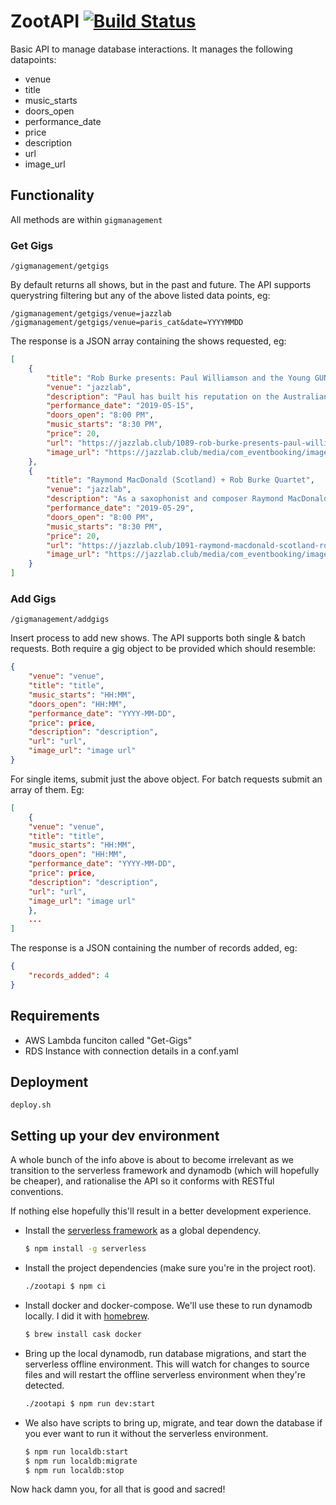 # ZootAPI       [![Build Status](https://travis-ci.org/zootytooty/ZootAPI.svg?branch=master)](https://travis-ci.org/zootytooty/ZootAPI)

Basic API to manage database interactions. It manages the following datapoints:
- venue    
- title    
- music_starts    
- doors_open    
- performance_date    
- price    
- description    
- url    
- image_url 

## Functionality

All methods are within `gigmanagement`

### Get Gigs

`/gigmanagement/getgigs`

By default returns all shows, but in the past and future. The API supports querystring filtering but any of the above listed data points, eg:
```http
/gigmanagement/getgigs/venue=jazzlab
/gigmanagement/getgigs/venue=paris_cat&date=YYYYMMDD
```

The response is a JSON array containing the shows requested, eg:
```JSON
[
    {
        "title": "Rob Burke presents: Paul Williamson and the Young GUNS",
        "venue": "jazzlab",
        "description": "Paul has built his reputation on the Australian jazz and improvisation scene as an individual voice in trumpet and composition. Tonight he is joined by some of the rising stars of the Australian jazz scene.  ",
        "performance_date": "2019-05-15",
        "doors_open": "8:00 PM",
        "music_starts": "8:30 PM",
        "price": 20,
        "url": "https://jazzlab.club/1089-rob-burke-presents-paul-williamson-and-the-young-guns",
        "image_url": "https://jazzlab.club/media/com_eventbooking/images/PW-Image.jpg"
    },
    {
        "title": "Raymond MacDonald (Scotland) + Rob Burke Quartet",
        "venue": "jazzlab",
        "description": "As a saxophonist and composer Raymond MacDonald's work is informed by a view of improvisation as a social, collaborative and uniquely creative process that provides opportunities to develop new ways of working musically. Raymond will be joined by Rob Burke (saxophone), Paul Grabowsky (piano), Nick Haywood (bass), Tony Floyd (drums)",
        "performance_date": "2019-05-29",
        "doors_open": "8:00 PM",
        "music_starts": "8:30 PM",
        "price": 20,
        "url": "https://jazzlab.club/1091-raymond-macdonald-scotland-rob-burke-quartet",
        "image_url": "https://jazzlab.club/media/com_eventbooking/images/RaymondMacDonald.jpg"
    }
]

```

### Add Gigs

`/gigmanagement/addgigs`

Insert process to add new shows. The API supports both single & batch requests. Both require a gig object to be provided which should resemble:
```json
{
    "venue": "venue",
    "title": "title",
    "music_starts": "HH:MM",
    "doors_open": "HH:MM",
    "performance_date": "YYYY-MM-DD",
    "price": price,
    "description": "description",
    "url": "url",
    "image_url": "image url" 
}
```

For single items, submit just the above object. For batch requests submit an array of them. Eg:
```json
[
    {
    "venue": "venue",
    "title": "title",
    "music_starts": "HH:MM",
    "doors_open": "HH:MM",
    "performance_date": "YYYY-MM-DD",
    "price": price,
    "description": "description",
    "url": "url",
    "image_url": "image url" 
    },
    ...
]
```

The response is a JSON containing the number of records added, eg:
```JSON
{
    "records_added": 4
}
```


## Requirements
- AWS Lambda funciton called "Get-Gigs"
- RDS Instance with connection details in a conf.yaml


## Deployment

```shell
deploy.sh
```

## Setting up your dev environment

A whole bunch of the info above is about to become irrelevant as we transition to the serverless framework and dynamodb (which will hopefully be cheaper), and rationalise the API so it conforms with RESTful conventions.

If nothing else hopefully this'll result in a better development experience.

- Install the [serverless framework](https://www.serverless.com/framework/docs/) as a global dependency.
    ```bash
    $ npm install -g serverless
    ```

- Install the project dependencies (make sure you're in the project root).
    ```bash
    ./zootapi $ npm ci
    ```

- Install docker and docker-compose. We'll use these to run dynamodb locally. I did it with [homebrew](https://brew.sh/).
    ```bash
    $ brew install cask docker
    ```

- Bring up the local dynamodb, run database migrations, and start the serverless offline environment. This will watch for changes to source files and will restart the offline serverless environment when they're detected.
    ```bash
    ./zootapi $ npm run dev:start
    ```

- We also have scripts to bring up, migrate, and tear down the database if you ever want to run it without the serverless environment.
    ```bash
    $ npm run localdb:start
    $ npm run localdb:migrate
    $ npm run localdb:stop
    ```

Now hack damn you, for all that is good and sacred!

